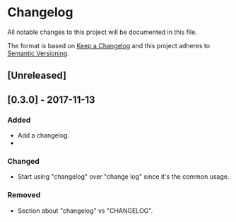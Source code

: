 # Changelog

All notable changes to this project will be documented in this file.

The format is based on [Keep a Changelog](http://keepachangelog.com/en/1.0.0/)
and this project adheres to [Semantic Versioning](http://semver.org/spec/v2.0.0.html).

## [Unreleased]

## [0.3.0] - 2017-11-13
### Added
- Add a changelog.
- 

### Changed
- Start using "changelog" over "change log" since it's the common usage.

### Removed
- Section about "changelog" vs "CHANGELOG".
